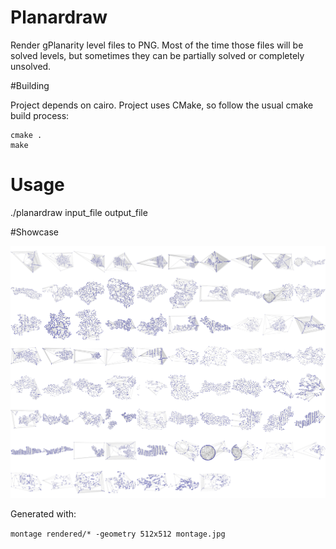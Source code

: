 # Planardraw
Render gPlanarity level files to PNG. Most of the time those files will be solved levels, but sometimes they can be partially solved or completely unsolved.

#Building

Project depends on cairo.
Project uses CMake, so follow the usual cmake build process:

```
cmake .
make
```

# Usage

./planardraw input_file output_file

#Showcase

![Montage of levels rendered with Planardraw](montage.jpg?raw=true)

Generated with:

`montage rendered/* -geometry 512x512 montage.jpg`

